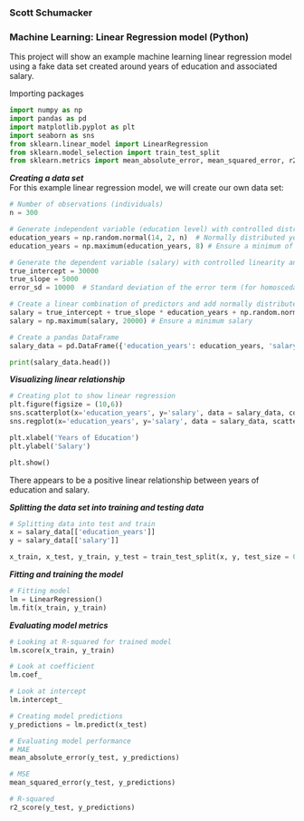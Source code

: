 ### Scott Schumacker
### Machine Learning: Linear Regression model (Python)

This project will show an example machine learning linear regression model using a fake data set created around years of education and associated salary.

Importing packages
```python
import numpy as np
import pandas as pd
import matplotlib.pyplot as plt 
import seaborn as sns
from sklearn.linear_model import LinearRegression
from sklearn.model_selection import train_test_split
from sklearn.metrics import mean_absolute_error, mean_squared_error, r2_score
```

***Creating a data set***
<br>
For this example linear regression model, we will create our own data set:
```python
# Number of observations (individuals)
n = 300

# Generate independent variable (education level) with controlled distribution
education_years = np.random.normal(14, 2, n)  # Normally distributed years of education (mean 14, std 2)
education_years = np.maximum(education_years, 8) # Ensure a minimum of 8 years.

# Generate the dependent variable (salary) with controlled linearity and homoscedasticity
true_intercept = 30000
true_slope = 5000
error_sd = 10000  # Standard deviation of the error term (for homoscedasticity)

# Create a linear combination of predictors and add normally distributed errors
salary = true_intercept + true_slope * education_years + np.random.normal(0, error_sd, n)
salary = np.maximum(salary, 20000) # Ensure a minimum salary

# Create a pandas DataFrame
salary_data = pd.DataFrame({'education_years': education_years, 'salary': salary})

print(salary_data.head())
```

***Visualizing linear relationship***
<br>
```python
# Creating plot to show linear regression
plt.figure(figsize = (10,6))
sns.scatterplot(x='education_years', y='salary', data = salary_data, color = 'blue')
sns.regplot(x='education_years', y='salary', data = salary_data, scatter=False)

plt.xlabel('Years of Education')
plt.ylabel('Salary')

plt.show()
```
There appears to be a positive linear relationship between years of education and salary.

***Splitting the data set into training and testing data***
<br>
```python
# Splitting data into test and train
x = salary_data[['education_years']]
y = salary_data[['salary']]

x_train, x_test, y_train, y_test = train_test_split(x, y, test_size = 0.2, random_state = 15)
```
***Fitting and training the model***
<br>
```python
# Fitting model
lm = LinearRegression()
lm.fit(x_train, y_train)
```
***Evaluating model metrics***
<br>
```python
# Looking at R-squared for trained model
lm.score(x_train, y_train)

# Look at coefficient 
lm.coef_

# Look at intercept
lm.intercept_

# Creating model predictions
y_predictions = lm.predict(x_test)

# Evaluating model performance
# MAE
mean_absolute_error(y_test, y_predictions)

# MSE
mean_squared_error(y_test, y_predictions)

# R-squared
r2_score(y_test, y_predictions)
```